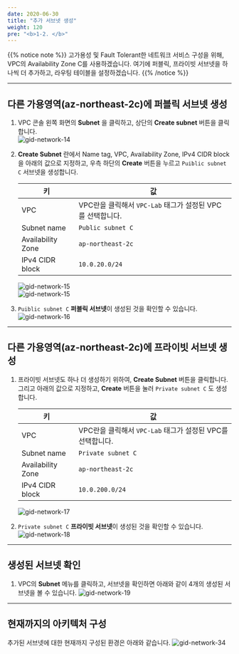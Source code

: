 ```yaml
---
date: 2020-06-30
title: "추가 서브넷 생성"
weight: 120
pre: "<b>1-2. </b>"
---
```


{{% notice note %}}
고가용성 및 Fault Tolerant한 네트워크 서비스 구성을 위해, VPC의 Availability Zone C를 사용하겠습니다. 여기에 퍼블릭, 프라이빗 서브넷을 하나씩 더 추가하고, 라우팅 테이블을 설정하겠습니다.
{{% /notice %}}

----

## 다른 가용영역(az-northeast-2c)에 **퍼블릭 서브넷** 생성
1. VPC 콘솔 왼쪽 화면의 **Subnet** 을 클릭하고, 상단의 **Create subnet** 버튼을 클릭합니다.  
![gid-network-14](/images/network/gid-network-14.png)

2. **Create Subnet** 란에서 Name tag, VPC, Availability Zone, IPv4 CIDR block을 아래의 값으로 지정하고, 우측 하단의 **Create** 버튼을 누르고 `Puiblic subnet C` 서브넷을 생성합니다.  

    | 키 | 값 |
    |----------|--------------------|
    | VPC | VPC란을 클릭해서 `VPC-Lab` 태그가 설정된 VPC를 선택합니다. |
    | Subnet name | `Public subnet C` |
    | Availability Zone | `ap-northeast-2c` |
    | IPv4 CIDR block | `10.0.20.0/24` |

    ![gid-network-15](/images/network/gid-network-15.png)  
    ![gid-network-15](/images/network/gid-network-15-1.png)  

3. `Puiblic subnet C` **퍼블릭 서브넷**이 생성된 것을 확인할 수 있습니다.
![gid-network-16](/images/network/gid-network-16.png)  

----

## 다른 가용영역(az-northeast-2c)에 **프라이빗 서브넷** 생성
1. 프라이빗 서브넷도 하나 더 생성하기 위하여, **Create Subnet** 버튼을 클릭합니다.  
그리고 아래의 값으로 지정하고, **Create** 버튼을 눌러 `Private subnet C` 도 생성합니다.

    | 키 | 값 |
    |----------|--------------------|
    | VPC | VPC란을 클릭해서 `VPC-Lab` 태그가 설정된 VPC를 선택합니다. |
    | Subnet name | `Private subnet C` |
    | Availability Zone | `ap-northeast-2c` |
    | IPv4 CIDR block | `10.0.200.0/24` |

    ![gid-network-17](/images/network/gid-network-17.png)  

2. `Private subnet C` **프라이빗 서브넷**이 생성된 것을 확인할 수 있습니다.
![gid-network-18](/images/network/gid-network-18.png)  

----

## 생성된 서브넷 확인
1. VPC의  **Subnet** 메뉴를 클릭하고, 서브넷을 확인하면 아래와 같이 4개의 생성된 서브넷을 볼 수 있습니다.
![gid-network-19](/images/network/gid-network-19.png)  

----

## 현재까지의 아키텍처 구성
추가된 서브넷에 대한 현재까지 구성된 환경은 아래와 같습니다.
![gid-network-34](/images/network/gid-network-34.svg)